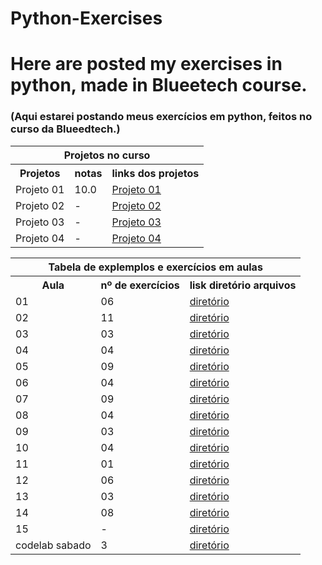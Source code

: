 # Python-Exercises

# Here are posted my exercises in python, made in Blueetech course.
### (Aqui estarei postando meus exercícios em python, feitos no curso da Blueedtech.)
 

<table align="center" border="0">
      <tr>
          <th colspan="3"> Projetos no curso </th>
      <tr>
       <th>Projetos</th>
       <th>notas</th>
       <th>links dos projetos</th>
      <tr>
       <td>Projeto 01</td>
       <td>10.0</td>
       <td><a href="https://github.com/hikarocarvalho/Python-Exercises/blob/main/projetos/Projeto_01_%E2%80%93_Detetive.ipynb">Projeto 01</a></td>
      <tr>
       <td>Projeto 02</td>
       <td> - </td>
       <td><a href="https://github.com/hikarocarvalho/Python-Exercises/blob/main/projetos/Projeto_02_jogo_Jokenpo.py">Projeto 02</a></td>
        <tr>
       <td>Projeto 03</td>
       <td> - </td>
       <td><a href="https://github.com/hikarocarvalho/Python-Exercises/blob/main/projetos/Projeto_03_Roleta_de_dados_final.py">Projeto 03</a></td>
        <tr>
       <td>Projeto 04</td>
       <td> - </td>
       <td><a href="https://github.com/hikarocarvalho/Python-Exercises/blob/main/projetos/Projeto_04_Simulador_de_Votacao.py">Projeto 04</a></td>


</table>

<table align="center" border="0">
      <tr>
          <th colspan="3"> Tabela de explemplos e exercícios em aulas </th>
      <tr>
          <th>Aula </th>
          <th> nº de exercícios </th>
          <th> lisk diretório arquivos</th>
      <tr>
          <td>01 </td>
          <td> 06 </td>
          <td> <a href="https://github.com/hikarocarvalho/Python-Exercises/blob/main/exercicios_Aulas/Aula_01_IntroducaoPython.ipynb">diretório</a></td>
      <tr>
          <td>02 </td>
          <td> 11 </td>
          <td> <a href="https://github.com/hikarocarvalho/Python-Exercises/blob/main/exercicios_Aulas/Aula_02_Codelab.ipynb">diretório</a></td>
      <tr>
          <td>03 </td>
          <td> 03 </td>
          <td> <a href="https://github.com/hikarocarvalho/Python-Exercises/blob/main/exercicios_Aulas/Aula_03_Exercicios_String.ipynb">diretório</a></td>
       <tr>
          <td>04 </td>
          <td> 04 </td>
          <td> <a href="https://github.com/hikarocarvalho/Python-Exercises/blob/main/exercicios_Aulas/Aula_04_Exercicios_Codelab.ipynb">diretório</a></td>
       <tr>
           <td>05 </td>
           <td> 09 </td>
           <td> <a href="https://github.com/hikarocarvalho/Python-Exercises/blob/main/exercicios_Aulas/Aula_05_Laco_For.ipynb">diretório</a></td>
       <tr>
           <td>06 </td>
           <td> 04 </td>
           <td> <a href="https://github.com/hikarocarvalho/Python-Exercises/blob/main/exercicios_Aulas/Aula_06.py">diretório</a></td>
       <tr>
           <td>07 </td>
           <td> 09 </td>
           <td> <a href="https://github.com/hikarocarvalho/Python-Exercises/tree/main/exercicios_Aulas/Aula_07">diretório</a></td>
       <tr>
           <td>08 </td>
           <td> 04 </td>
           <td> <a href="https://github.com/hikarocarvalho/Python-Exercises/tree/main/exercicios_Aulas/Aula_08">diretório</a></td>
       <tr>
           <td>09 </td>
           <td> 03 </td>
           <td> <a href="https://github.com/hikarocarvalho/Python-Exercises/tree/main/exercicios_Aulas/Aula_09">diretório</a></td>
       <tr>
           <td>10 </td>
           <td> 04 </td>
           <td> <a href="https://github.com/hikarocarvalho/Python-Exercises/tree/main/exercicios_Aulas/Aula_10">diretório</a></td>
       <tr>
           <td>11 </td>
           <td> 01 </td>
           <td> <a href="https://github.com/hikarocarvalho/Python-Exercises/tree/main/exercicios_Aulas/Aula_11">diretório</a></td>
       <tr>
           <td>12 </td>
           <td> 06 </td>
           <td> <a href="https://github.com/hikarocarvalho/Python-Exercises/tree/main/exercicios_Aulas/Aula_12">diretório</a></td>
       <tr>
           <td>13 </td>
           <td> 03 </td>
           <td> <a href="https://github.com/hikarocarvalho/Python-Exercises/tree/main/exercicios_Aulas/Aula_13">diretório</a></td>
        <tr>
           <td>14 </td>
           <td> 08 </td>
           <td> <a href="https://github.com/hikarocarvalho/Python-Exercises/tree/main/exercicios_Aulas/Aula_14">diretório</a></td>
         <tr>
           <td>15 </td>
           <td> - </td>
           <td> <a href="">diretório</a></td>
          <tr>
           <td>codelab sabado </td>
           <td> 3 </td>
           <td> <a href="https://github.com/hikarocarvalho/Python-Exercises/tree/main/exercicios_Aulas/Codelab_Saturday_Study_Class/26-06-2021">diretório</a></td>


</table>
